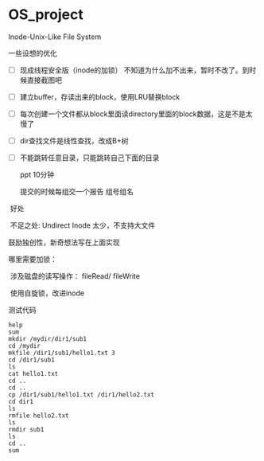 # OS_project
 Inode-Unix-Like File System

一些设想的优化

- [ ] 现成线程安全版（inode的加锁） 不知道为什么加不出来，暂时不改了。到时候直接截图吧

- [ ] 建立buffer，存读出来的block，使用LRU替换block

- [ ] 每次创建一个文件都从block里面读directory里面的block数据，这是不是太慢了

- [ ] dir查找文件是线性查找，改成B+树

- [ ] 不能跳转任意目录，只能跳转自己下面的目录

  ppt 10分钟

  提交的时候每组交一个报告 组号组名

​	   好处

​	不足之处: Undirect Inode 太少，不支持大文件

鼓励独创性，新奇想法写在上面实现

哪里需要加锁：

​	涉及磁盘的读写操作： fileRead/ fileWrite

​	使用自旋锁，改进inode

测试代码

```
help
sum
mkdir /mydir/dir1/sub1
cd /mydir
mkfile /dir1/sub1/hello1.txt 3
cd /dir1/sub1
ls
cat hello1.txt
cd ..
cd ..
cp /dir1/sub1/hello1.txt /dir1/hello2.txt
cd dir1
ls
rmfile hello2.txt
ls
rmdir sub1
ls 
cd ..
sum
```

